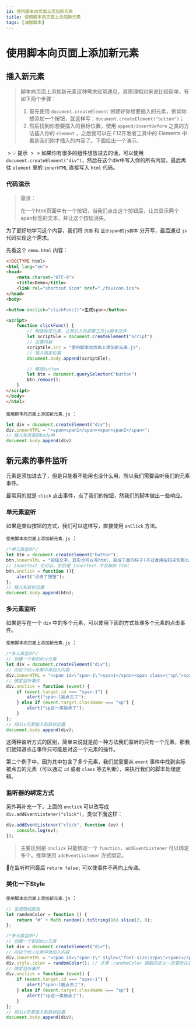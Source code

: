```yaml
---
id: 使用脚本向页面上添加新元素
title: 使用脚本向页面上添加新元素
tags: [油猴脚本]
---
```


# 使用脚本向页面上添加新元素

## 插入新元素

> 脚本向页面上添加新元素这种需求经常遇见，其原理相对来说比较简单，有如下两个步骤：
>
> 1. 首先使用 `document.createElement` 创建好你想要插入的元素，例如你想添加一个按钮，就这样写：`document.createElement("button")`；
> 2. 然后找到你想要插入的目标位置，使用 `append/insertBefore` 之类的方法插入你的 `element` ，之后就可以在 F12开发者工具中的 Elements 中看到我们刚才插入的内容了。下面给出一个演示。

 > &#x1F4A1; 提示
 >
 > 如果你有很多的组件想放进去的话，可以使用 `document.createElement("div")`，然后在这个div中写入你的所有内容，最后再往 `element` 里的 `innerHTML` 直接写入 `html` 代码。

### 代码演示

> 需求：
>
> 在一个html页面中有一个按钮，当我们点击这个按钮后，让其显示两个span标签的文本，并让这个按钮消失。

为了更好地学习这个内容，我们将 `页面` 和 `显示span的js脚本` 分开写，最后通过 `js` 代码实现这个需求。

先看这个 `demo.html` 内容：

```html
<!DOCTYPE html>
<html lang="en">
<head>
    <meta charset="UTF-8">
    <title>Demo</title>
    <link rel="shortcut icon" href="./favicon.ico">
</head>
<body>

<button onclick="clickFunc()">生成span</button>

<script>
    function clickFunc() {
        // 构造标签元素，让其引入外部第三方js脚本文件
        let scriptEle = document.createElement("script")
        // 设置内容
        scriptEle.src = "使用脚本向页面上添加新元素.js";
        // 插入指定位置
        document.body.append(scriptEle);

        // 移除button
        let btn = document.querySelector("button")
        btn.remove();
    }
</script>
</body>
</html>
```

`使用脚本向页面上添加新元素.js` ：

```javascript
let div = document.createElement("div");
div.innerHTML = "<span>span1</span><span>span2</span>";
// 插入到页面的body中
document.body.append(div)
```

## 新元素的事件监听

元素是添加进去了，但是只能看不能用也没什么用，所以我们需要监听我们的元素事件。

最常用的就是 `click` 点击事件，点了我们的按钮，然我们的脚本做出一些响应。

### 单元素监听

如果是类似按钮的方式，我们可以这样写，直接使用 `onClick` 方法。

`使用脚本向页面上添加新元素.js` ：

```javascript
/*单元素监听*/
let btn = document.createElement("button");
btn.innerHTML = "按钮文字，其实也可以写html，变成下面的样子(不过谁用按钮来包那么多html标签呢)";
// innerText 也可以，区别是 innerText 不会解析 html
btn.onclick = function (){
    alert("点击了按钮");
};
// 插入到目标位置
document.body.append(btn);
```

### 多元素监听

如果是写在一个 `div` 中的多个元素，可以使用下面的方式处理多个元素的点击事件。

`使用脚本向页面上添加新元素.js` ：

```javascript
/*多元素监听*/
// 创建一个新的div元素
let div = document.createElement("div");
// 向这个div元素中添加入内容
div.innerHTML = "<span id=\"span-1\">span1</span><span class=\"sp\">span class</span>";
// 绑定监听事件
div.onclick = function (event) {
    if (event.target.id === "span-1") {
        alert("span-1被点击了");
    } else if (event.target.className === "sp") {
        alert("sp这一类被点了");
    }
};
// 将div元素插入到目标位置
document.body.append(div);
```

这两种监听方式的区别，简单来说就是前一种方法我们监听的只有一个元素，那我们就知道点击事件只可能是对这一个元素的操作。

第二个例子中，因为其中包含了多个元素，我们就需要从 `event` 事件中找到实际被点击的元素（可以通过 `id` 或者 `class` 等去判断），来执行我们的脚本处理逻辑。

### 监听器的绑定方式

另外再补充一下，上面的 `onclick` 可以改写成 `div.addEventListener("click")`，类似下面这样：

```javascript
div.addEventListener("click", function (ev) {
    console.log(ev);
});
```

> 主要区别是 `onclick` 只能绑定一个 `function`，`addEventListener` 可以绑定多个。推荐使用 `addEventListener` 方式绑定。

&#x1F514;在监听时间最后 `return false;` 可以使事件不再向上传递。

### 美化一下Style

`使用脚本向页面上添加新元素.js` ：

```javascript
// 生成随机颜色
let randomColor = function () {
    return "#" + Math.random().toString(16).slice(2, 8);
};

/*多元素监听*/
// 创建一个新的div元素
let div = document.createElement("div");
// 向这个div元素中添加入内容
div.innerHTML = "<span id=\"span-1\" style=\"font-size:12px\">span1</span><span class=\"sp\" style=\"color:red\">span class</span>";
div.style.color = randomColor(); // 注意：randomColor 函数的定义一定要放在调用之前（之上）
// 绑定监听事件
div.onclick = function (event) {
    if (event.target.id === "span-1") {
        alert("span-1被点击了");
    } else if (event.target.className === "sp") {
        alert("sp这一类被点了");
    }
};
// 将div元素插入到目标位置
document.body.append(div);
```

